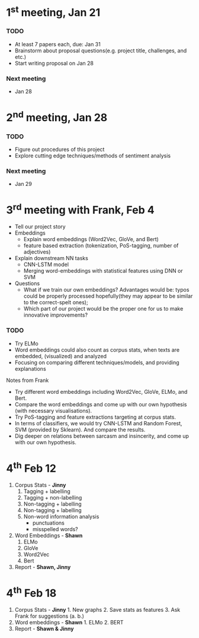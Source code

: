 # 1<sup>st</sup> meeting, Jan 21 
### TODO
- At least 7 papers each, due: Jan 31
- Brainstorm about proposal questions(e.g. project title, challenges, and etc.)
- Start writing proposal on Jan 28
### Next meeting
- Jan 28

# 2<sup>nd</sup> meeting, Jan 28
### TODO
- Figure out procedures of this project
- Explore cutting edge techniques/methods of sentiment analysis
### Next meeting
- Jan 29

# 3<sup>rd</sup> meeting with Frank, Feb 4
- Tell our project story
- Embeddings
	- Explain word embeddings (Word2Vec, GloVe, and Bert)
	- feature based extraction (tokenization, PoS-tagging, number of adjectives)
- Explain downstream NN tasks
	- CNN-LSTM model
	- Merging word-embeddings with statistical features using DNN or SVM
- Questions
	- What if we train our own embeddings? Advantages would be: typos could be properly processed hopefully(they may appear to be similar to the correct-spelt ones);
	- Which part of our project would be the proper one for us to make innovative improvements?

### TODO
- Try ELMo
- Word embeddings could also count as corpus stats, when texts are embedded, (visualized) and analyzed
- Focusing on comparing different techniques/models, and providing explanations

Notes from Frank
- Try different word embeddings including Word2Vec, GloVe, ELMo, and Bert.
- Compare the word embeddings and come up with our own hypothesis (with necessary visualisations).
- Try PoS-tagging and feature extractions targeting at corpus stats.
- In terms of classifiers, we would try CNN-LSTM and Random Forest, SVM (provided by Sklearn). And compare the results.
- Dig deeper on relations between sarcasm and insincerity, and come up with our own hypothesis.

# 4<sup>th</sup> Feb 12
1. Corpus Stats - **Jinny**
	1. Tagging + labelling
	2. Tagging + non-labelling
	3. Non-tagging + labelling
	4. Non-tagging + labelling
	5. Non-word information analysis
		- punctuations
		- misspelled words? 
2. Word Embeddings - **Shawn**
	1. ELMo
	2. GloVe
	3. Word2Vec
	4. Bert
3. Report - **Shawn, Jinny**

# 4<sup>th</sup> Feb 18
1. Corpus Stats - **Jinny**
        1. New graphs
	2. Save stats as features
	3. Ask Frank for suggestions (a. b.)
2. Word embeddings - **Shawn**
       1. ELMo
       2. BERT
3. Report - **Shawn & Jinny**
